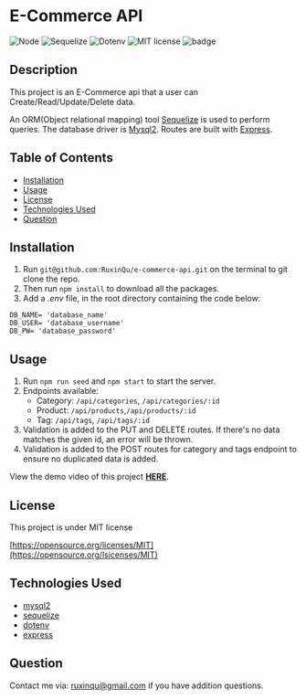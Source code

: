 # E-Commerce API

![Node](https://img.shields.io/badge/-MySQL2-darkgreen)
![Sequelize](https://img.shields.io/badge/-Sequelize-blue) 
![Dotenv](https://img.shields.io/badge/-Dotenv-purple)
![MIT license](https://img.shields.io/badge/License-MIT-green.svg)
![badge](https://img.shields.io/github/languages/top/ruxinqu/e-commerce-api)

## Description

This project is an E-Commerce api that a user can Create/Read/Update/Delete data.

 An ORM(Object relational mapping) tool [Sequelize](https://sequelize.org/docs/v6/) is used to perform queries. The database driver is [Mysql2](https://www.npmjs.com/package/mysql2). Routes are built with [Express](https://expressjs.com).


## Table of Contents
- [Installation](#installation)
- [Usage](#usage)
- [License](#license)
- [Technologies Used](#technologies-used)
- [Question](#question)

## Installation

1. Run `git@github.com:RuxinQu/e-commerce-api.git` on the terminal to git clone the repo.
2. Then run `npm install` to download all the packages.
3. Add a *.env* file, in the root directory containing the code below:
```
DB_NAME= 'database_name'
DB_USER= 'database_username'
DB_PW= 'database_password'
```

## Usage

1. Run `npm run seed` and `npm start` to start the server.
2. Endpoints available: 
    * Category: `/api/categories`, `/api/categories/:id`
    * Product: `/api/products`,`/api/products/:id`
    * Tag: `/api/tags`, `/api/tags/:id`
3. Validation is added to the PUT and DELETE routes. If there's no data matches the given id, an error will be thrown.
4. Validation is added to the POST routes for category and tags endpoint to ensure no duplicated data is added.

View the demo video of this project [**HERE**](https://drive.google.com/file/d/1Mg1N28SwJmqV65Ce2wwSeyVkVMqYQGLj/view?usp=share_link).

## License

This project is under MIT license

[https://opensource.org/licenses/MIT](https://opensource.org/lsicenses/MIT)

## Technologies Used

- [mysql2](https://www.npmjs.com/package/mysql2)
- [sequelize](https://sequelize.org/docs/v6/)
- [dotenv](https://www.npmjs.com/package/dotenv)
- [express](https://expressjs.com)
## Question

 Contact me via: ruxinqu@gmail.com if you have addition questions.
